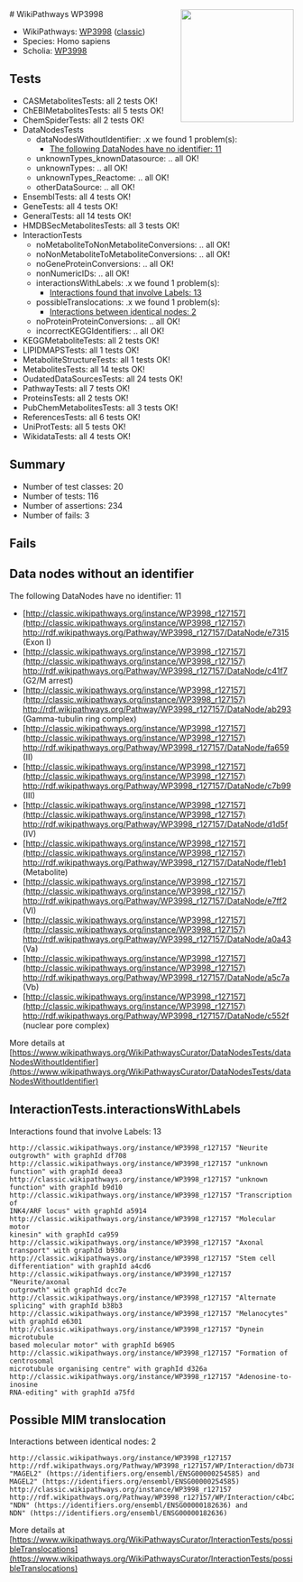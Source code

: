 <img style="float: right; width: 200px" src="https://upload.wikimedia.org/wikipedia/commons/thumb/8/83/Wplogo_with_text_500.png/640px-Wplogo_with_text_500.png" />
# WikiPathways WP3998

* WikiPathways: [WP3998](https://wikipathways.org/pathways/WP3998) ([classic](https://classic.wikipathways.org/instance/WP3998))
* Species: Homo sapiens
* Scholia: [WP3998](https://scholia.toolforge.org/wikipathways/WP3998)
## Tests
* CASMetabolitesTests: all 2 tests OK!
* ChEBIMetabolitesTests: all 5 tests OK!
* ChemSpiderTests: all 2 tests OK!
* DataNodesTests
    * dataNodesWithoutIdentifier: .x we found 1 problem(s):
        * [The following DataNodes have no identifier: 11](#8792c491)
    * unknownTypes_knownDatasource: .. all OK!
    * unknownTypes: .. all OK!
    * unknownTypes_Reactome: .. all OK!
    * otherDataSource: .. all OK!
* EnsemblTests: all 4 tests OK!
* GeneTests: all 4 tests OK!
* GeneralTests: all 14 tests OK!
* HMDBSecMetabolitesTests: all 3 tests OK!
* InteractionTests
    * noMetaboliteToNonMetaboliteConversions: .. all OK!
    * noNonMetaboliteToMetaboliteConversions: .. all OK!
    * noGeneProteinConversions: .. all OK!
    * nonNumericIDs: .. all OK!
    * interactionsWithLabels: .x we found 1 problem(s):
        * [Interactions found that involve Labels: 13](#fe97a8bb)
    * possibleTranslocations: .x we found 1 problem(s):
        * [Interactions between identical nodes: 2](#1c118207)
    * noProteinProteinConversions: .. all OK!
    * incorrectKEGGIdentifiers: .. all OK!
* KEGGMetaboliteTests: all 2 tests OK!
* LIPIDMAPSTests: all 1 tests OK!
* MetaboliteStructureTests: all 1 tests OK!
* MetabolitesTests: all 14 tests OK!
* OudatedDataSourcesTests: all 24 tests OK!
* PathwayTests: all 7 tests OK!
* ProteinsTests: all 2 tests OK!
* PubChemMetabolitesTests: all 3 tests OK!
* ReferencesTests: all 6 tests OK!
* UniProtTests: all 5 tests OK!
* WikidataTests: all 4 tests OK!


## Summary

* Number of test classes: 20
* Number of tests: 116
* Number of assertions: 234
* Number of fails: 3

## Fails

<a name="8792c491" />

## Data nodes without an identifier

The following DataNodes have no identifier: 11

* [http://classic.wikipathways.org/instance/WP3998_r127157](http://classic.wikipathways.org/instance/WP3998_r127157) http://rdf.wikipathways.org/Pathway/WP3998_r127157/DataNode/e7315 (Exon I)
* [http://classic.wikipathways.org/instance/WP3998_r127157](http://classic.wikipathways.org/instance/WP3998_r127157) http://rdf.wikipathways.org/Pathway/WP3998_r127157/DataNode/c41f7 (G2/M arrest)
* [http://classic.wikipathways.org/instance/WP3998_r127157](http://classic.wikipathways.org/instance/WP3998_r127157) http://rdf.wikipathways.org/Pathway/WP3998_r127157/DataNode/ab293 (Gamma-tubulin ring complex)
* [http://classic.wikipathways.org/instance/WP3998_r127157](http://classic.wikipathways.org/instance/WP3998_r127157) http://rdf.wikipathways.org/Pathway/WP3998_r127157/DataNode/fa659 (II)
* [http://classic.wikipathways.org/instance/WP3998_r127157](http://classic.wikipathways.org/instance/WP3998_r127157) http://rdf.wikipathways.org/Pathway/WP3998_r127157/DataNode/c7b99 (III)
* [http://classic.wikipathways.org/instance/WP3998_r127157](http://classic.wikipathways.org/instance/WP3998_r127157) http://rdf.wikipathways.org/Pathway/WP3998_r127157/DataNode/d1d5f (IV)
* [http://classic.wikipathways.org/instance/WP3998_r127157](http://classic.wikipathways.org/instance/WP3998_r127157) http://rdf.wikipathways.org/Pathway/WP3998_r127157/DataNode/f1eb1 (Metabolite)
* [http://classic.wikipathways.org/instance/WP3998_r127157](http://classic.wikipathways.org/instance/WP3998_r127157) http://rdf.wikipathways.org/Pathway/WP3998_r127157/DataNode/e7ff2 (VI)
* [http://classic.wikipathways.org/instance/WP3998_r127157](http://classic.wikipathways.org/instance/WP3998_r127157) http://rdf.wikipathways.org/Pathway/WP3998_r127157/DataNode/a0a43 (Va)
* [http://classic.wikipathways.org/instance/WP3998_r127157](http://classic.wikipathways.org/instance/WP3998_r127157) http://rdf.wikipathways.org/Pathway/WP3998_r127157/DataNode/a5c7a (Vb)
* [http://classic.wikipathways.org/instance/WP3998_r127157](http://classic.wikipathways.org/instance/WP3998_r127157) http://rdf.wikipathways.org/Pathway/WP3998_r127157/DataNode/c552f (nuclear pore complex)


More details at [https://www.wikipathways.org/WikiPathwaysCurator/DataNodesTests/dataNodesWithoutIdentifier](https://www.wikipathways.org/WikiPathwaysCurator/DataNodesTests/dataNodesWithoutIdentifier)

<a name="fe97a8bb" />

## InteractionTests.interactionsWithLabels

Interactions found that involve Labels: 13
```
http://classic.wikipathways.org/instance/WP3998_r127157 "Neurite outgrowth" with graphId df708
http://classic.wikipathways.org/instance/WP3998_r127157 "unknown
function" with graphId deea3
http://classic.wikipathways.org/instance/WP3998_r127157 "unknown
function" with graphId b9d10
http://classic.wikipathways.org/instance/WP3998_r127157 "Transcription of 
INK4/ARF locus" with graphId a5914
http://classic.wikipathways.org/instance/WP3998_r127157 "Molecular motor 
kinesin" with graphId ca959
http://classic.wikipathways.org/instance/WP3998_r127157 "Axonal transport" with graphId b930a
http://classic.wikipathways.org/instance/WP3998_r127157 "Stem cell 
differentiation" with graphId a4cd6
http://classic.wikipathways.org/instance/WP3998_r127157 "Neurite/axonal 
outgrowth" with graphId dcc7e
http://classic.wikipathways.org/instance/WP3998_r127157 "Alternate splicing" with graphId b38b3
http://classic.wikipathways.org/instance/WP3998_r127157 "Melanocytes" with graphId e6301
http://classic.wikipathways.org/instance/WP3998_r127157 "Dynein microtubule 
based molecular motor" with graphId b6905
http://classic.wikipathways.org/instance/WP3998_r127157 "Formation of centrosomal
microtubule organising centre" with graphId d326a
http://classic.wikipathways.org/instance/WP3998_r127157 "Adenosine-to-inosine
RNA-editing" with graphId a75fd
```

<a name="1c118207" />

## Possible MIM translocation

Interactions between identical nodes: 2
```
http://classic.wikipathways.org/instance/WP3998_r127157 http://rdf.wikipathways.org/Pathway/WP3998_r127157/WP/Interaction/db738 "MAGEL2" (https://identifiers.org/ensembl/ENSG00000254585) and 
MAGEL2" (https://identifiers.org/ensembl/ENSG00000254585)
http://classic.wikipathways.org/instance/WP3998_r127157 http://rdf.wikipathways.org/Pathway/WP3998_r127157/WP/Interaction/c4bc2 "NDN" (https://identifiers.org/ensembl/ENSG00000182636) and 
NDN" (https://identifiers.org/ensembl/ENSG00000182636)
```

More details at [https://www.wikipathways.org/WikiPathwaysCurator/InteractionTests/possibleTranslocations](https://www.wikipathways.org/WikiPathwaysCurator/InteractionTests/possibleTranslocations)

